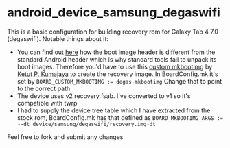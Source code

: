 android_device_samsung_degaswifi
================================

This is a basic configuration for building recovery rom for Galaxy Tab 4 7.0 (degaswifi). 
Notable things about it:

* You can find out [here](http://forum.xda-developers.com/showthread.php?t=2785612) how the boot image header is different from the standard Android header which is why standard tools fail to unpack its boot images. Therefore you'd have to use this [custom mkbootimg](https://github.com/kumajaya/degas-mkbootimg) by [Ketut P. Kumajaya](http://forum.xda-developers.com/member.php?u=4021423) to create the recovery image.
In BoardConfig.mk it's set by `BOARD_CUSTOM_MKBOOTIMG := degas-mkbootimg`
Change that to point to the correct path
* The device uses v2 recovery.fsab. I've converted to v1 so it's compatible with twrp
* I had to supply the device tree table which I have extracted from the stock rom, BoardConfig.mk has that defined as `BOARD_MKBOOTIMG_ARGS := --dt device/samsung/degaswifi/recovery.img-dt`

Feel free to fork and submit any changes
